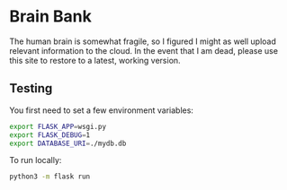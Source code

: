 # Brain Bank
The human brain is somewhat fragile, so I figured I might as well upload
relevant information to the cloud. In the event that I am dead, please use
this site to restore to a latest, working version.

## Testing
You first need to set a few environment variables:
```bash
export FLASK_APP=wsgi.py
export FLASK_DEBUG=1
export DATABASE_URI=./mydb.db
```

To run locally:
```bash
python3 -m flask run
```
